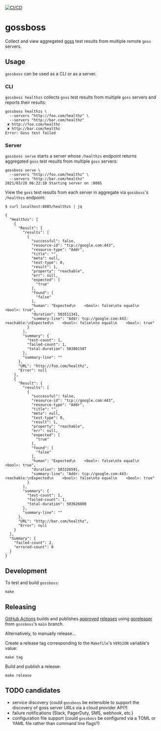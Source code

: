 [![CI/CD](https://github.com/mdb/gossboss/actions/workflows/main.yml/badge.svg)](https://github.com/mdb/gossboss/actions/workflows/main.yml)

# gossboss

Collect and view aggregated [goss](https://goss.rocks/) test results from
multiple remote `goss` servers.

## Usage

`gossboss` can be used as a CLI or as a server.

### CLI

`gossboss healthzs` collects `goss` test results from multiple `goss` servers
and reports their results:

```
gossboss healthzs \
  --servers "http://foo.com/healthz" \
  --servers "http://bar.com/healthz"
 ✘ http://foo.com/healthz
 ✘ http://bar.com/healthz
Error: Goss test failed
```

### Server

`gossboss serve` starts a server whose `/healthzs` endpoint returns aggregated
`goss` test results from multiple `goss` servers:

```
gossboss serve \
  --servers "http://foo.com/healthz" \
  --servers "http://bar.com/healthz"
2021/03/28 06:22:10 Starting server on :8085
```

View the `goss` test results from each server in aggregate via `gossboss`'s
`/healthzs` endpoint:

```
$ curl localhost:8085/healthzs | jq

{
  "Healthzs": [
    {
      "Result": {
        "results": [
          {
            "successful": false,
            "resource-id": "tcp://google.com:443",
            "resource-type": "Addr",
            "title": "",
            "meta": null,
            "test-type": 0,
            "result": 1,
            "property": "reachable",
            "err": null,
            "expected": [
              "true"
            ],
            "found": [
              "false"
            ],
            "human": "Expected\n    <bool>: false\nto equal\n    <bool>: true",
            "duration": 503511341,
            "summary-line": "Addr: tcp://google.com:443: reachable:\nExpected\n    <bool>: false\nto equal\n    <bool>: true"
          }
        ],
        "summary": {
          "test-count": 1,
          "failed-count": 1,
          "total-duration": 503801507
        },
        "summary-line": ""
      },
      "URL": "http://foo.com/healthz",
      "Error": null
    },
    {
      "Result": {
        "results": [
          {
            "successful": false,
            "resource-id": "tcp://google.com:443",
            "resource-type": "Addr",
            "title": "",
            "meta": null,
            "test-type": 0,
            "result": 1,
            "property": "reachable",
            "err": null,
            "expected": [
              "true"
            ],
            "found": [
              "false"
            ],
            "human": "Expected\n    <bool>: false\nto equal\n    <bool>: true",
            "duration": 503326591,
            "summary-line": "Addr: tcp://google.com:443: reachable:\nExpected\n    <bool>: false\nto equal\n    <bool>: true"
          }
        ],
        "summary": {
          "test-count": 1,
          "failed-count": 1,
          "total-duration": 503626800
        },
        "summary-line": ""
      },
      "URL": "http://bar.com/healthz",
      "Error": null
    }
  ],
  "Summary": {
    "failed-count": 2,
    "errored-count": 0
  }
}
```

## Development

To test and build `gossboss`:

```
make
```

## Releasing

[GitHub Actions](https://github.com/mdb/gossboss/actions) builds and publishes
[approved](https://docs.github.com/en/actions/managing-workflow-runs/reviewing-deployments)
[releases](http://github.com/mdb/gossboss/releases) using
[goreleaser](https://goreleaser.com/) from `gossboss`'s `main` branch.

Alternatively, to manually release...

Create a release tag corresponding to the `Makefile`'s `VERSION` variable's value:

```
make tag
```

Build and publish a release:

```
make release
```

## TODO candidates

* service discovery (could `gossboss` be extensible to support the discovery of
goss server URLs via a cloud provider API?)
* failure notifications (Slack, PagerDuty, SMS, webhook, etc.)
* configuration file support (could `gossboss` be configured via a TOML or YAML file rather than command line flags?)
